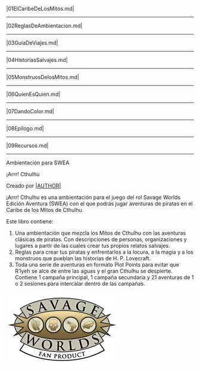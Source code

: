 |01ElCaribeDeLosMitos.md|

***

|02ReglasDeAmbientacion.md|

***

|03GuiaDeViajes.md|

***

|04HistoriasSalvajes.md|

***

|05MonstruosDelosMitos.md|

***

|06QuienEsQuien.md|

***

|07DandoColor.md|

***

|08Epilogo.md|

***

|09Recursos.md|

***

Ambientación para SWEA

¡Arrr! Cthulhu

Creado por [|AUTHOR|](|AUTHOR_URL|)

¡Arrr! Cthulhu es una ambientación para el juego del rol Savage Worlds Edición Aventura (SWEA) con el que podrás jugar aventuras de piratas en el Caribe de los Mitos de Cthulhu.

Este libro contiene:

1. Una ambientación que mezcla los Mitos de Cthulhu con las aventuras clásicas de piratas. Con descripciones de personas, organizaciones y lugares a partir de las cuales crear tus propios relatos salvajes.
2. Reglas para crear tus piratas y enfrentarlos a la locura, a la magia y a los monstruos que pueblan las historias de H. P. Lovecraft.
3. Toda una serie de aventuras en formato Plot Points para evitar que R’lyeh se alce de entre las aguas y el gran Cthulhu se despierte. Contiene 1 campaña principal, 1 campaña secundaria y 21 aventuras de 1 o 2 sesiones para intercalar dentro de las campañas.

![Logo Pinnacle](./images/pinnaclelogo.webp)